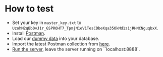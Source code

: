 # How to test
- Set your key in ``master_key.txt`` to ``UzohM2qBb0vJ1r_GSPROHT7_TpmjN1eV1TesCDbeKqa35OkMd1zijRHNCNguqbxX``.
- Install [Postman](https://www.postman.com/).
- Load our [dummy data](/tests/sql_dummy_data) into your database.
- Import the latest Postman collection from [here](/tests/postman_collections).
- [Run the server](/deploying.md#development--testing), leave the server running on ``localhost:8888`.